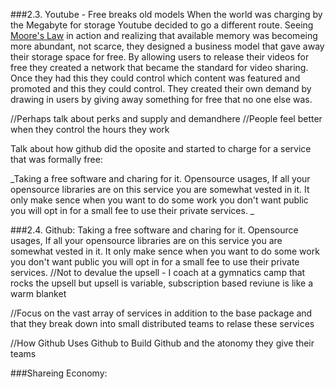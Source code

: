 





###2.3. Youtube - Free breaks old models
When the world was charging by the Megabyte for storage Youtube decided to go a different route. Seeing [Moore's Law](http://en.wikipedia.org/wiki/Moore's_law) in action and realizing that available memory was becomeing more abundant, not scarce, they designed a business model that gave away their storage space for free. By allowing users to release their videos for free they created a network that became the standard for video sharing. Once they had this they could control which content was featured and promoted and this they could control. They created their own demand by drawing in users by giving away something for free that no one else was.


//Perhaps talk about perks and supply and demandhere
//People feel better when they control the hours they work


Talk about how github did the oposite and started to charge for a service that was formally free:

_Taking a free software and charing for it.
Opensource usages,
If all your opensource libraries are on this service you are somewhat vested in it.
It only make sence when you want to do some work you don't want public you will opt in for a small fee to use their private services.
_

###2.4. Github:
Taking a free software and charing for it.
Opensource usages,
If all your opensource libraries are on this service you are somewhat vested in it.
It only make sence when you want to do some work you don't want public you will opt in for a small fee to use their private services.
//Not to devalue the upsell -  I coach at a gymnatics camp that rocks the upsell but upsell is variable, subscription based reviune is like a warm blanket


//Focus on the vast array of services in addition to the base package and that they break down into small distributed teams to relase these services

//How Github Uses Github to Build Github and the atonomy they give their teams

###Shareing Economy:
